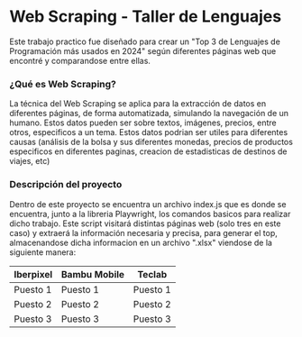 # Web Scraping - Taller de Lenguajes

Este trabajo practico fue diseñado para crear un "Top 3 de Lenguajes de Programación más usados en 2024" según diferentes páginas web que encontré y comparandose entre ellas.

### ¿Qué es Web Scraping?
La técnica del Web Scraping se aplica para la extracción de datos en diferentes páginas, de forma automatizada, simulando la navegación de un humano. Estos datos pueden ser sobre textos, imágenes, precios, entre otros, especificos a un tema. Estos datos podrian ser utiles para diferentes causas (análisis de la bolsa y sus diferentes monedas, precios de productos especificos en diferentes paginas, creacion de estadisticas de destinos de viajes, etc) 

### Descripción del proyecto
Dentro de este proyecto se encuentra un archivo index.js que es donde se encuentra, junto a la libreria Playwright, los comandos basicos para realizar dicho trabajo. Este script visitará distintas páginas web (solo tres en este caso) y extraerá la información necesaria y precisa, para generar el top, almacenandose dicha informacion en un archivo ".xlsx" viendose de la siguiente manera:

  | Iberpixel | Bambu Mobile |  Teclab  |
  |    --     |     --       |    --    |
  | Puesto 1  |   Puesto 1   | Puesto 1 |
  | Puesto 2  |   Puesto 2   | Puesto 2 |
  | Puesto 3  |   Puesto 3   | Puesto 3 |
